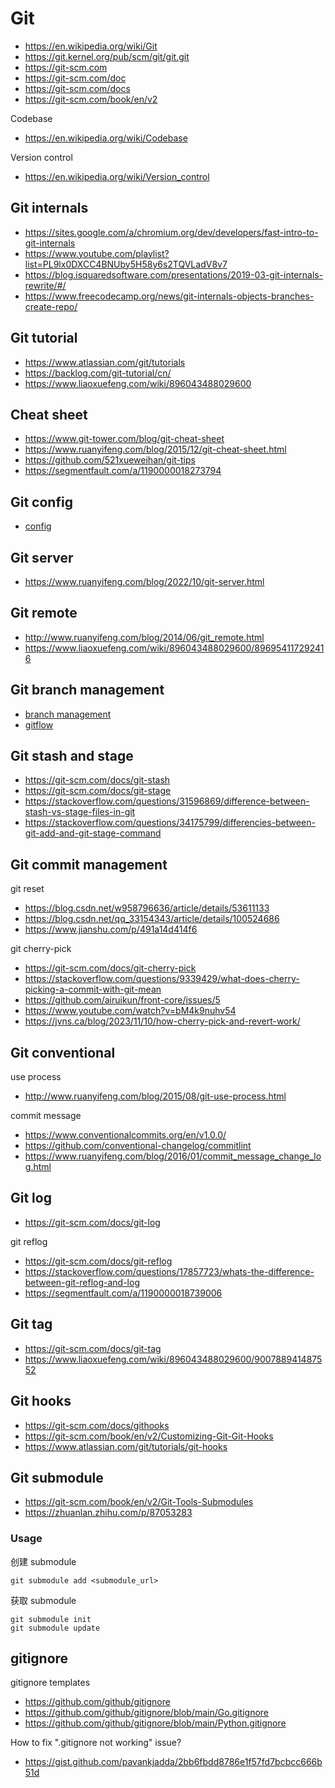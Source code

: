 # Git
- https://en.wikipedia.org/wiki/Git
- https://git.kernel.org/pub/scm/git/git.git
- https://git-scm.com
- https://git-scm.com/doc
- https://git-scm.com/docs
- https://git-scm.com/book/en/v2


Codebase
- https://en.wikipedia.org/wiki/Codebase


Version control
- https://en.wikipedia.org/wiki/Version_control



## Git internals
- https://sites.google.com/a/chromium.org/dev/developers/fast-intro-to-git-internals
- https://www.youtube.com/playlist?list=PL9lx0DXCC4BNUby5H58y6s2TQVLadV8v7
- https://blog.isquaredsoftware.com/presentations/2019-03-git-internals-rewrite/#/
- https://www.freecodecamp.org/news/git-internals-objects-branches-create-repo/


## Git tutorial
- https://www.atlassian.com/git/tutorials
- https://backlog.com/git-tutorial/cn/
- https://www.liaoxuefeng.com/wiki/896043488029600


## Cheat sheet
- https://www.git-tower.com/blog/git-cheat-sheet
- https://www.ruanyifeng.com/blog/2015/12/git-cheat-sheet.html
- https://github.com/521xueweihan/git-tips
- https://segmentfault.com/a/1190000018273794


## Git config
- [config](config.md)


## Git server
- https://www.ruanyifeng.com/blog/2022/10/git-server.html


## Git remote
- http://www.ruanyifeng.com/blog/2014/06/git_remote.html
- https://www.liaoxuefeng.com/wiki/896043488029600/896954117292416


## Git branch management
- [branch management](branch.md)
- [gitflow](branch-gitflow.md)


## Git stash and stage
- https://git-scm.com/docs/git-stash
- https://git-scm.com/docs/git-stage
- https://stackoverflow.com/questions/31596869/difference-between-stash-vs-stage-files-in-git
- https://stackoverflow.com/questions/34175799/differencies-between-git-add-and-git-stage-command


## Git commit management
git reset
- https://blog.csdn.net/w958796636/article/details/53611133
- https://blog.csdn.net/qq_33154343/article/details/100524686
- https://www.jianshu.com/p/491a14d414f6


git cherry-pick
- https://git-scm.com/docs/git-cherry-pick
- https://stackoverflow.com/questions/9339429/what-does-cherry-picking-a-commit-with-git-mean
- https://github.com/airuikun/front-core/issues/5
- https://www.youtube.com/watch?v=bM4k9nuhv54
- https://jvns.ca/blog/2023/11/10/how-cherry-pick-and-revert-work/


## Git conventional
use process
- http://www.ruanyifeng.com/blog/2015/08/git-use-process.html

commit message
- https://www.conventionalcommits.org/en/v1.0.0/
- https://github.com/conventional-changelog/commitlint
- https://www.ruanyifeng.com/blog/2016/01/commit_message_change_log.html


## Git log
- https://git-scm.com/docs/git-log

git reflog
- https://git-scm.com/docs/git-reflog
- https://stackoverflow.com/questions/17857723/whats-the-difference-between-git-reflog-and-log
- https://segmentfault.com/a/1190000018739006


## Git tag
- https://git-scm.com/docs/git-tag
- https://www.liaoxuefeng.com/wiki/896043488029600/900788941487552


## Git hooks
- https://git-scm.com/docs/githooks
- https://git-scm.com/book/en/v2/Customizing-Git-Git-Hooks
- https://www.atlassian.com/git/tutorials/git-hooks


## Git submodule
- https://git-scm.com/book/en/v2/Git-Tools-Submodules
- https://zhuanlan.zhihu.com/p/87053283

### Usage
创建 submodule
```
git submodule add <submodule_url>
```

获取 submodule
```
git submodule init
git submodule update
```


## gitignore
gitignore templates
- https://github.com/github/gitignore
- https://github.com/github/gitignore/blob/main/Go.gitignore
- https://github.com/github/gitignore/blob/main/Python.gitignore

How to fix ".gitignore not working" issue?
- https://gist.github.com/pavankjadda/2bb6fbdd8786e1f57fd7bcbcc666b51d
